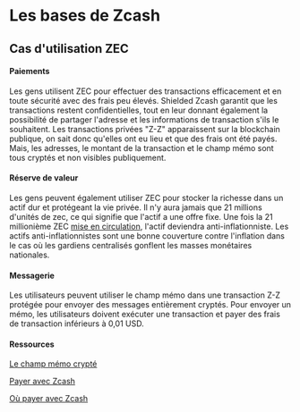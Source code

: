 # Les bases de Zcash

## Cas d'utilisation ZEC

#### Paiements

Les gens utilisent ZEC pour effectuer des transactions efficacement et en toute sécurité avec des frais peu élevés. Shielded Zcash garantit que les transactions restent confidentielles, tout en leur donnant également la possibilité de partager l'adresse et les informations de transaction s'ils le souhaitent. Les transactions privées "Z-Z" apparaissent sur la blockchain publique, on sait donc qu'elles ont eu lieu et que des frais ont été payés. Mais, les adresses, le montant de la transaction et le champ mémo sont tous cryptés et non visibles publiquement.

#### Réserve de valeur

Les gens peuvent également utiliser ZEC pour stocker la richesse dans un actif dur et protégeant la vie privée. Il n'y aura jamais que 21 millions d'unités de zec, ce qui signifie que l'actif a une offre fixe. Une fois la 21 millionième ZEC [mise en circulation](https://z.cash/mining-zcash/), l'actif deviendra anti-inflationniste. Les actifs anti-inflationnistes sont une bonne couverture contre l'inflation dans le cas où les gardiens centralisés gonflent les masses monétaires nationales.

#### Messagerie

Les utilisateurs peuvent utiliser le champ mémo dans une transaction Z-Z protégée pour envoyer des messages entièrement cryptés. Pour envoyer un mémo, les utilisateurs doivent exécuter une transaction et payer des frais de transaction inférieurs à 0,01 USD.

#### Ressources

[Le champ mémo crypté](https://electriccoin.co/blog/encrypted-memo-field/)

[Payer avec Zcash](https://z.cash/payer-avec-zcash/)

[Où payer avec Zcash](https://paywithz.cash/)


